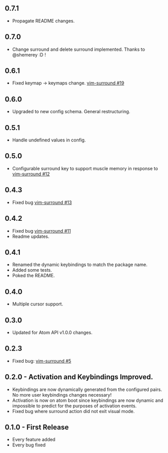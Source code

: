 ## 0.7.1
* Propagate README changes.

## 0.7.0
* Change surround and delete surround implemented. Thanks to @shemerey :D !

## 0.6.1
* Fixed keymap -> keymaps change. [vim-surround #19](https://github.com/gepoch/vim-surround/issues/19)

## 0.6.0
* Upgraded to new config schema. General restructuring.

## 0.5.1
* Handle undefined values in config.

## 0.5.0
* Configurable surround key to support muscle memory in response to  [vim-surround #12](https://github.com/gepoch/vim-surround/issues/12)

## 0.4.3
* Fixed bug [vim-surround #13](https://github.com/gepoch/vim-surround/issues/13)


## 0.4.2
* Fixed bug [vim-surround #11](https://github.com/gepoch/vim-surround/issues/11)
* Readme updates.

## 0.4.1
* Renamed the dynamic keybindings to match the package name.
* Added some tests.
* Poked the README.

## 0.4.0
* Multiple cursor support.

## 0.3.0
* Updated for Atom API v1.0.0 changes.

## 0.2.3
* Fixed bug: [vim-surround #5](https://github.com/gepoch/vim-surround/issues/5)

## 0.2.0 - Activation and Keybindings Improved.
* Keybindings are now dynamically generated from the configured pairs. No more
  user keybindings changes necessary!
* Activation is now on atom boot since keybindings are now dynamic and
  impossible to predict for the purposes of activation events.
* Fixed bug where surround action did not exit visual mode.

## 0.1.0 - First Release
* Every feature added
* Every bug fixed
